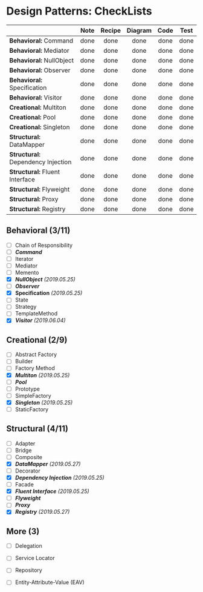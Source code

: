# Design Patterns: CheckLists

| | Note | Recipe | Diagram | Code | Test
--- | :---:| :---:| :---: | :---:| :---:|
**Behavioral:** Command | done | done | done | done | done
**Behavioral:** Mediator | done | done | done | done | done
**Behavioral:** NullObject | done | done | done | done | done
**Behavioral:** Observer | done | done | done | done | done 
**Behavioral:** Specification | done | done | done | done | done 
**Behavioral:** Visitor | done | done | done | done | done 
**Creational:** Multiton | done | done | done | done | done
**Creational:** Pool | done | done | done | done | done 
**Creational:** Singleton | done | done | done | done | done
**Structural:** DataMapper | done | done | done | done | done 
**Structural:** Dependency Injection | done | done | done | done | done 
**Structural:** Fluent Interface | done | done | done | done | done
**Structural:** Flyweight | done | done | done | done | done
**Structural:** Proxy | done | done | done | done | done 
**Structural:** Registry | done | done | done | done | done

## Behavioral (3/11)

-[ ] Chain of Responsibility
-[ ] **_Command_** 
-[ ] Iterator
-[ ] Mediator
-[ ] Memento
-[x] **_NullObject_** _(2019.05.25)_ 
-[ ] **_Observer_** 
-[x] **Specification** _(2019.05.25)_  
-[ ] State
-[ ] Strategy
-[ ] TemplateMethod
-[x] **_Visitor_** _(2019.06.04)_ 

## Creational (2/9)

-[ ] Abstract Factory
-[ ] Builder
-[ ] Factory Method
-[x] **_Multiton_** _(2019.05.25)_ 
-[ ] **_Pool_** 
-[ ] Prototype
-[ ] SimpleFactory
-[x] **_Singleton_** _(2019.05.25)_  
-[ ] StaticFactory

## Structural (4/11)

-[ ] Adapter
-[ ] Bridge
-[ ] Composite
-[x] **_DataMapper_** _(2019.05.27)_ 
-[ ] Decorator
-[x] **_Dependency Injection_** _(2019.05.25)_ 
-[ ] Facade
-[x] **_Fluent Interface_** _(2019.05.25)_  
-[ ] **_Flyweight_** 
-[ ] **_Proxy_** 
-[x] **_Registry_** _(2019.05.27)_ 

## More (3)

-[ ] Delegation
-[ ] Service Locator
-[ ] Repository
-[ ] Entity-Attribute-Value (EAV)



